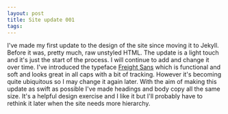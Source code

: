 ```yaml
---
layout: post
title: Site update 001
tags:
---
```


I've made my first update to the design of the site since moving it to Jekyll. Before it was, pretty much, raw unstyled HTML. The update is a light touch and it's just the start of the process. I will continue to add and change it over time. I've introduced the typeface [Freight Sans](https://typekit.com/fonts/freight-sans-pro) which is functional and soft and looks great in <span class="alpha" >all caps with a bit of tracking</span>. However it's becoming quite ubiquitous so I may change it again later.  With the aim of making this update as swift as possible I've made headings and body copy all the same size.  It's a helpful design exercise and I like it but I'll probably have to rethink it later when the site needs more hierarchy.


